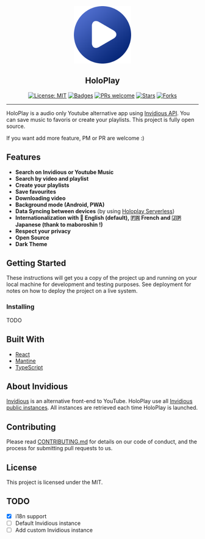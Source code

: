 <p align="center"><img src="./docs/logo.png" width="150" /></p>
<h2 align="center">HoloPlay</h2>
<p align="center">
    <a href="https://opensource.org/licenses/MIT"><img src="https://img.shields.io/badge/License-MIT-yellow.svg" alt="License: MIT"></a>
    <a href="https://github.com/stephane-r/holoplay-pwa/tags"><img src="https://www.repostatus.org/badges/latest/active.svg" alt="Badges"></a>
    <a href="https://github.com/stephane-r/holoplay-pwa/pulls"><img src="https://img.shields.io/badge/PRs-welcome-brightgreen.svg" alt="PRs welcome"></a>
    <a href="https://github.com/stephane-r/holoplay-pwa/tags"><img src="https://img.shields.io/github/stars/stephane-r/holoplay-pwa?label=%E2%AD%90%20Stars" alt="Stars"></a>
    <a href="https://github.com/stephane-r/holoplay-pwa/tags"><img src="https://img.shields.io/github/forks/stephane-r/holoplay-pwa?color=%23ff69b4" alt="Forks"></a>
</p>

<hr>

HoloPlay is a audio only Youtube alternative app using [Invidious API](https://github.com/omarroth/invidious). You can save music to favoris or create your playlists. This project is fully open source.

If you want add more feature, PM or PR are welcome :)

## Features

- **Search on Invidious or Youtube Music**
- **Search by video and playlist**
- **Create your playlists**
- **Save favourites**
- **Downloading video**
- **Background mode (Android, PWA)**
- **Data Syncing between devices** (by using [Holoplay Serverless](https://github.com/stephane-r/holoplay-serverless))
- **Internationalization with 🏴󠁧󠁢󠁥󠁮󠁧󠁿 English (default), 🇫🇷 French and 🇯🇵 Japanese (thank to maboroshin !)**
- **Respect your privacy**
- **Open Source**
- **Dark Theme**

## Getting Started

These instructions will get you a copy of the project up and running on your local machine for development and testing purposes. See deployment for notes on how to deploy the project on a live system.

### Installing

TODO

## Built With

- [React](https://reactjs.org)
- [Mantine](https://mantine.dev)
- [TypeScript](https://www.typescriptlang.org/)

## About Invidious

[Invidious](https://github.com/iv-org/invidious) is an alternative front-end to YouTube. HoloPlay use all [Invidious public instances](https://api.invidious.io/). All instances are retrieved each time HoloPlay is launched.

## Contributing

Please read [CONTRIBUTING.md]() for details on our code of conduct, and the process for submitting pull requests to us.

## License

This project is licensed under the MIT.

## TODO

- [x] i18n support
- [ ] Default Invidious instance
- [ ] Add custom Invidious instance
